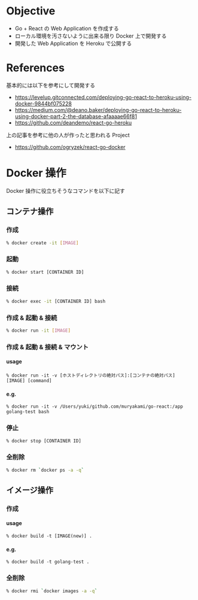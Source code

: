 # Objective
- Go + React の Web Application を作成する
- ローカル環境を汚さないように出来る限り Docker 上で開発する
- 開発した Web Application を Heroku で公開する

# References
基本的には以下を参考にして開発する

- https://levelup.gitconnected.com/deploying-go-react-to-heroku-using-docker-9844bf075228
- https://medium.com/@deano.baker/deploying-go-react-to-heroku-using-docker-part-2-the-database-afaaaae66f81
- https://github.com/deandemo/react-go-heroku

上の記事を参考に他の人が作ったと思われる Project
- https://github.com/ogryzek/react-go-docker

# Docker 操作
Docker 操作に役立ちそうなコマンドを以下に記す

## コンテナ操作

### 作成
``` bash
% docker create -it [IMAGE]
```

### 起動
``` bash
% docker start [CONTAINER ID]
```

### 接続
``` bash
% docker exec -it [CONTAINER ID] bash
```

### 作成 & 起動 & 接続
``` bash
% docker run -it [IMAGE]
```

### 作成 & 起動 & 接続 & マウント
#### usage
``` bash:usage
% docker run -it -v [ホストディレクトリの絶対パス]:[コンテナの絶対パス] [IMAGE] [command]
```
#### e.g.
``` bash:e.g.
% docker run -it -v /Users/yuki/github.com/muryakami/go-react:/app golang-test bash
```

### 停止
``` bash
% docker stop [CONTAINER ID]
```

### 全削除
``` bash
% docker rm `docker ps -a -q`
```

## イメージ操作

### 作成
#### usage
``` bash:usage
% docker build -t [IMAGE(new)] .
```
#### e.g.
``` bash:e.g.
% docker build -t golang-test .
```

### 全削除
``` bash
% docker rmi `docker images -a -q`
```
